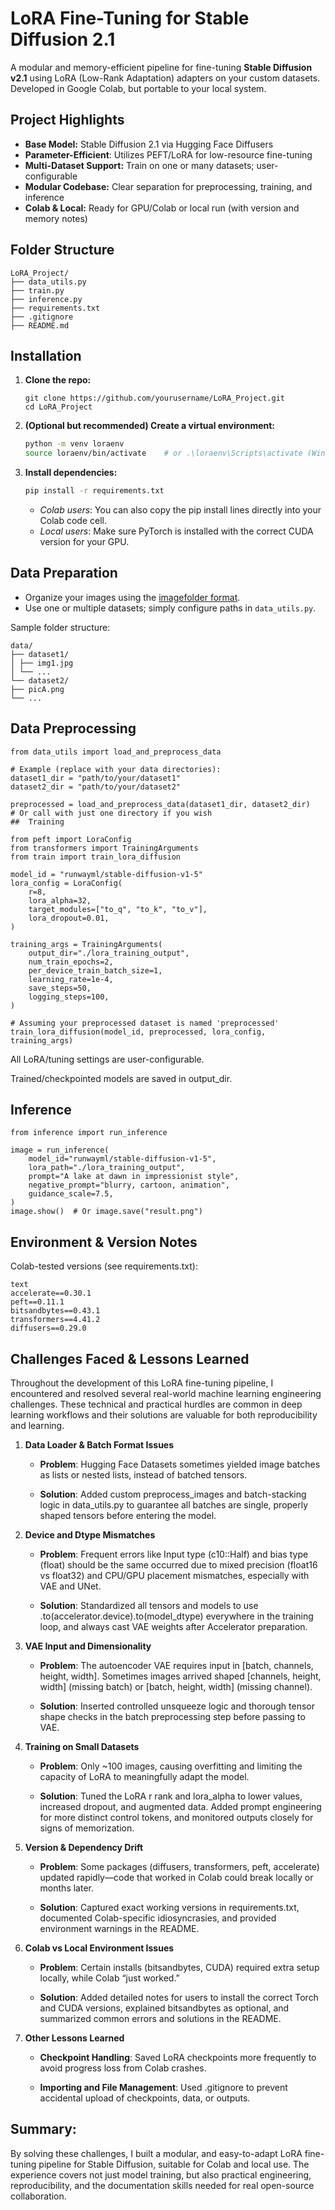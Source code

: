 # LoRA Fine-Tuning for Stable Diffusion 2.1

A modular and memory-efficient pipeline for fine-tuning **Stable Diffusion v2.1** using LoRA (Low-Rank Adaptation) adapters on your custom datasets. Developed in Google Colab, but portable to your local system.

##  Project Highlights

- **Base Model:** Stable Diffusion 2.1 via Hugging Face Diffusers
- **Parameter-Efficient**: Utilizes PEFT/LoRA for low-resource fine-tuning
- **Multi-Dataset Support:** Train on one or many datasets; user-configurable
- **Modular Codebase:** Clear separation for preprocessing, training, and inference
- **Colab & Local:** Ready for GPU/Colab or local run (with version and memory notes)

##  Folder Structure
```
LoRA_Project/
├── data_utils.py
├── train.py
├── inference.py
├── requirements.txt
├── .gitignore
├── README.md
```


##  Installation

1. **Clone the repo:**
    ```
    git clone https://github.com/yourusername/LoRA_Project.git
    cd LoRA_Project
    ```

2. **(Optional but recommended) Create a virtual environment:**
    ```bash
    python -m venv loraenv
    source loraenv/bin/activate    # or .\loraenv\Scripts\activate (Windows)
    ```

3. **Install dependencies:**
    ```bash
    pip install -r requirements.txt
    ```
    - *Colab users*: You can also copy the pip install lines directly into your Colab code cell.
    - *Local users*: Make sure PyTorch is installed with the correct CUDA version for your GPU.

##  Data Preparation

- Organize your images using the [imagefolder format](https://huggingface.co/docs/datasets/image_load#imagefolder).
- Use one or multiple datasets; simply configure paths in `data_utils.py`.

Sample folder structure:
```
data/
├── dataset1/
│ ├── img1.jpg
│ └── ...
└── dataset2/
├── picA.png
└── ...
```

##  Data Preprocessing

```
from data_utils import load_and_preprocess_data

# Example (replace with your data directories):
dataset1_dir = "path/to/your/dataset1"
dataset2_dir = "path/to/your/dataset2"

preprocessed = load_and_preprocess_data(dataset1_dir, dataset2_dir)
# Or call with just one directory if you wish
##  Training

from peft import LoraConfig
from transformers import TrainingArguments
from train import train_lora_diffusion

model_id = "runwayml/stable-diffusion-v1-5"
lora_config = LoraConfig(
    r=8,
    lora_alpha=32,
    target_modules=["to_q", "to_k", "to_v"],
    lora_dropout=0.01,
)

training_args = TrainingArguments(
    output_dir="./lora_training_output",
    num_train_epochs=2,
    per_device_train_batch_size=1,
    learning_rate=1e-4,
    save_steps=50,
    logging_steps=100,
)

# Assuming your preprocessed dataset is named 'preprocessed'
train_lora_diffusion(model_id, preprocessed, lora_config, training_args)
```

All LoRA/tuning settings are user-configurable.

Trained/checkpointed models are saved in output_dir.

##  Inference

```
from inference import run_inference

image = run_inference(
    model_id="runwayml/stable-diffusion-v1-5",
    lora_path="./lora_training_output",
    prompt="A lake at dawn in impressionist style",
    negative_prompt="blurry, cartoon, animation",
    guidance_scale=7.5,
)
image.show()  # Or image.save("result.png")
```
## Environment & Version Notes

Colab-tested versions (see requirements.txt):
```
text
accelerate==0.30.1
peft==0.11.1
bitsandbytes==0.43.1
transformers==4.41.2
diffusers==0.29.0

```
## Challenges Faced & Lessons Learned

Throughout the development of this LoRA fine-tuning pipeline, I encountered and resolved several real-world machine learning engineering challenges. These technical and practical hurdles are common in deep learning workflows and their solutions are valuable for both reproducibility and learning.

1. **Data Loader & Batch Format Issues**
   * **Problem**: Hugging Face Datasets sometimes yielded image batches as lists or nested lists, instead of batched tensors.

   * **Solution**: Added custom preprocess_images and batch-stacking logic in data_utils.py to guarantee all batches are single, properly shaped tensors before entering the model.

2. **Device and Dtype Mismatches**
   * **Problem**: Frequent errors like Input type (c10::Half) and bias type (float) should be the same occurred due to mixed precision (float16 vs float32) and CPU/GPU placement mismatches, especially with VAE and UNet.

   * **Solution**: Standardized all tensors and models to use .to(accelerator.device).to(model_dtype) everywhere in the training loop, and always cast VAE weights after Accelerator preparation.

3. **VAE Input and Dimensionality**
   * **Problem**: The autoencoder VAE requires input in [batch, channels, height, width]. Sometimes images arrived shaped [channels, height, width] (missing batch) or [batch, height, width] (missing channel).

   * **Solution**: Inserted controlled unsqueeze logic and thorough tensor shape checks in the batch preprocessing step before passing to VAE.

4. **Training on Small Datasets**
   * **Problem**: Only ~100 images, causing overfitting and limiting the capacity of LoRA to meaningfully adapt the model.

   * **Solution**: Tuned the LoRA r rank and lora_alpha to lower values, increased dropout, and augmented data. Added prompt engineering for more distinct control tokens, and monitored outputs closely for signs of memorization.

5. **Version & Dependency Drift**
   * **Problem**: Some packages (diffusers, transformers, peft, accelerate) updated rapidly—code that worked in Colab could break locally or months later.

   * **Solution**: Captured exact working versions in requirements.txt, documented Colab-specific idiosyncrasies, and provided environment warnings in the README.

6. **Colab vs Local Environment Issues**
   * **Problem**: Certain installs (bitsandbytes, CUDA) required extra setup locally, while Colab “just worked.”

   * **Solution**: Added detailed notes for users to install the correct Torch and CUDA versions, explained bitsandbytes as optional, and summarized common errors and solutions in the README.

8. **Other Lessons Learned**
   * **Checkpoint Handling**: Saved LoRA checkpoints more frequently to avoid progress loss from Colab crashes.

   * **Importing and File Management**: Used .gitignore to prevent accidental upload of checkpoints, data, or outputs.

## Summary:
By solving these challenges, I built a modular, and easy-to-adapt LoRA fine-tuning pipeline for Stable Diffusion, suitable for Colab and local use. The experience covers not just model training, but also practical engineering, reproducibility, and the documentation skills needed for real open-source collaboration.
